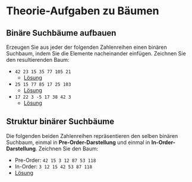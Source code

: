 # Theorie-Aufgaben zu Bäumen
## Binäre Suchbäume aufbauen
Erzeugen Sie aus jeder der folgenden Zahlenreihen einen binären Suchbaum, indem Sie die Elemente nacheinander einfügen. Zeichnen Sie den resultierenden Baum:

* `42 23 15 35 77 105 21`
	* [Lösung](https://dreampuf.github.io/GraphvizOnline/#graph%20G%20%7B%0A%20%2042%20--%2023%0A%20%2042%20--%20D1%5Bstyle%3Dinvis%5D%0A%20%2042%20--%2077%0A%20%2023%20--%2015%0A%20%2023%20--%2035%0A%20%2077%20--%20D2%5Bstyle%3Dinvis%5D%0A%20%2077%20--%20105%0A%20%2015%20--%20D3%5Bstyle%3Dinvis%5D%0A%20%2015%20--%2021%0A%20%20%0A%20%20D1%5Bstyle%3Dinvis%5D%0A%20%20D2%5Bstyle%3Dinvis%5D%0A%20%20D3%5Bstyle%3Dinvis%5D%0A%7D)
* `25 15 77 85 17 25 103`
	* [Lösung](https://dreampuf.github.io/GraphvizOnline/#graph%20G%20%7B%0A%20%20%23%2025%2015%2077%2085%2017%2025%20103%0A%20%20%0A%20%2025%20--%2015%0A%20%2025%20--%20D1%5Bstyle%3Dinvis%5D%0A%20%2025%20--%2077%0A%20%2077%20--%20D2%5Bstyle%3Dinvis%5D%0A%20%2077%20--%2085%0A%20%2015%20--%20D3%5Bstyle%3Dinvis%5D%0A%20%2015%20--%2017%0A%20%2017%20--%20D4%5Bstyle%3Dinvis%5D%0A%20%2017%20--%20D25%0A%20%2085%20--%20D5%5Bstyle%3Dinvis%5D%0A%20%2085%20--%20103%0A%20%20%0A%20%20D1%5Bstyle%3Dinvis%5D%0A%20%20D2%5Bstyle%3Dinvis%5D%0A%20%20D3%5Bstyle%3Dinvis%5D%0A%20%20D4%5Bstyle%3Dinvis%5D%0A%20%20D5%5Bstyle%3Dinvis%5D%0A%20%20D25%5Blabel%3D25%5D%0A%7D)
* `17 22 3 -5 17 38 42 3`
	* [Lösung](https://dreampuf.github.io/GraphvizOnline/#graph%20G%20%7B%0A%20%20%23%2017%2022%203%20-5%2017%2038%2042%203%0A%20%20%0A%20%2017%20--%203%0A%20%2017%20--%20D1%5Bstyle%3Dinvis%5D%0A%20%2017%20--%2022%0A%20%203%20--%20-5%0A%20%203%20--%20D17%0A%20%2022%20--%20D2%5Bstyle%3Dinvis%5D%0A%20%2022%20--%2038%0A%20%2038%20--%20D3%5Bstyle%3Dinvis%5D%0A%20%2038%20--%2042%0A%20%20-5%20--%20D4%5Bstyle%3Dinvis%5D%0A%20%20-5%20--%20DD3%0A%20%20%0A%20%20D1%5Bstyle%3Dinvis%5D%0A%20%20D2%5Bstyle%3Dinvis%5D%0A%20%20D3%5Bstyle%3Dinvis%5D%0A%20%20D4%5Bstyle%3Dinvis%5D%0A%20%20DD3%5Blabel%3D3%5D%0A%20%20D17%5Blabel%3D17%5D%0A%7D)

## Struktur binärer Suchbäume
Die folgenden beiden Zahlenreihen repräsentieren den selben binären Suchbaum, einmal in **Pre-Order-Darstellung** und einmal in **In-Order-Darstellung**. Zeichnen Sie den Baum:

* Pre-Order: `42 15 3 12 87 53 118`
* In-Order: `3 12 15 42 53 87 118`
* [Lösung](https://dreampuf.github.io/GraphvizOnline/#graph%20G%20%7B%0A%20%2042%20--%2015%0A%20%2042%20--%20D1%5Bstyle%3Dinvis%5D%0A%20%2042%20--%2087%0A%20%2015%20--%203%0A%20%2015%20--%20D2%5Bstyle%3Dinvis%5D%0A%20%2087%20--%2053%0A%20%2087%20--%20118%0A%20%203%20--%20D3%5Bstyle%3Dinvis%5D%0A%20%203%20--%2012%0A%20%20%0A%20%20D1%5Bstyle%3Dinvis%5D%0A%20%20D2%5Bstyle%3Dinvis%5D%0A%20%20D3%5Bstyle%3Dinvis%5D%0A%7D)

